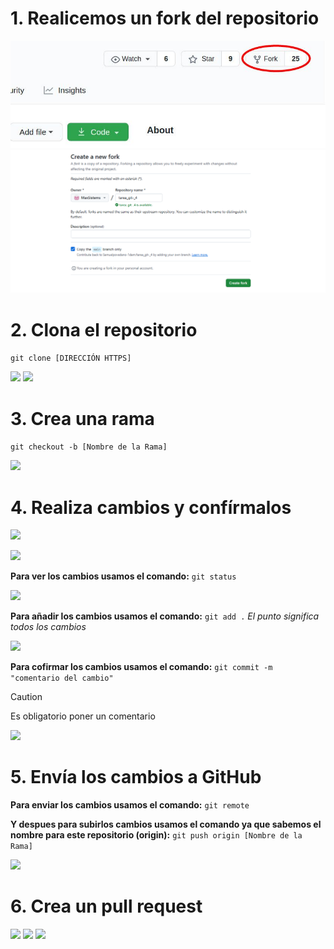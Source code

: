 # 1. Realicemos un fork del repositorio
![](/fotos/fork.jpg)
![](/fotos/1.png)

# 2. Clona el repositorio
```git clone [DIRECCIÓN HTTPS]```

![](/fotos/2.png)
![](/fotos/3.png)

# 3. Crea una rama
```git checkout -b [Nombre de la Rama]```

![](/fotos/4.png)

# 4. Realiza cambios y confírmalos

![](/fotos/5.png)

![](/fotos/6.png)

**Para ver los cambios usamos el comando:** ```git status```

![](/fotos/7.png)

**Para añadir los cambios usamos el comando:** ```git add .``` *El punto significa todos los cambios*

![](/fotos/8.png)

**Para cofirmar los cambios usamos el comando:** ```git commit -m "comentario del cambio"```
> [!CAUTION]
> Es obligatorio poner un comentario

![](/fotos/9.png)

# 5. Envía los cambios a GitHub
**Para enviar los cambios usamos el comando:** ```git remote```

**Y despues para subirlos cambios usamos el comando ya que sabemos el nombre para este repositorio (origin):** ```git push origin [Nombre de la Rama]```

![](/fotos/10.png)

# 6. Crea un pull request
![](/fotos/pullReq.jpg)
![](/fotos/11.png)
![](/fotos/12.png)

